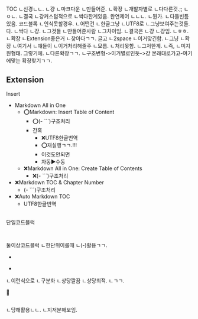 

##
TOC
ㄴ신경ㄴㄴ.
ㄴ걍
ㄴ마크다운
ㄴ만들어준.
ㄴ확장
ㄴ개발자별로
ㄴ다다른것.;;
ㄴㅇㄴ.
ㄴ결국
ㄴ걍커스텀적으로
ㄴ싹다한계있음.
완연제어
ㄴㄴㄴ.
ㄴ뭔가.
ㄴ다들빈틈있음.
코드블록
ㄴ인식못할경우.
ㄴ어떤건
ㄴ한글그냥
ㄴUTF8로
ㄴ그냥보여주는것들.
다.
ㄴ싹다
ㄴ걍.
ㄴ그것들
ㄴ만들어준사람
ㄴ그차이임.
ㄴ결국은
ㄴ걍
ㄴ걍임.
ㄴㅎㅎ.
ㄴ확장
ㄴExtension좋은거
ㄴ찾아다ㄱㄱ.
글고
ㄴ2space
ㄴ이거맞긴함.
ㄴ그냥
ㄴ확장
ㄴ여기서
ㄴ얘들이
ㄴ이거처리해줄주
ㄴ모름.
ㄴ처리못함.
ㄴ그저한계.
ㄴ즉,
ㄴ미지원형태.
그렇기에.
ㄴ다른확장ㄱㄱ.
ㄴ구조변형->이거별로인듯->걍 본래대로가고-여기에맞는 확장찾기ㄱㄱ.

## Extension
Insert
- Markdown All in One
  - ⭕Markdown: Insert Table of Content
    - ⭕(- ```)구조처리
    - 간혹
      - ❌UTF8한글번역
      - ⭕재실행ㄱㄱ.!!!
      - 이것도안되면
      - 자동▶️수동
  - ❌Markdown All in One: Create Table of Contents
    - ❌(- ```)구조처리
- ❌Markdown TOC & Chapter Number
  - (- ```)구조처리
- ❌Auto Markdown TOC
  - UTF8한글번역





##
단일코드블럭
```

```
```

```



둘이상코드블럭
ㄴ한단위이룰때
ㄴ(-)활용ㄱㄱ.

- ```
  
  ```
  ```
  
  ```
- ```
  
  ```
ㄴ이런식으로
ㄴ구분화
ㄴ상당깔끔
ㄴ상당최적.
ㄴㄱㄱ.

📌
```
```
ㄴ당해활용ㄴㄴ.
ㄴ지저분해보임.
